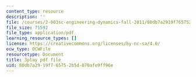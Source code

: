 ```yaml
---
content_type: resource
description: ''
file: /courses/2-003sc-engineering-dynamics-fall-2011/80db7a2919f765752b5d870afe9ff96e_jROTMB142T0.pdf
file_size: 71592
file_type: application/pdf
learning_resource_types: []
license: https://creativecommons.org/licenses/by-nc-sa/4.0/
ocw_type: OCWFile
resourcetype: Document
title: 3play pdf file
uid: 80db7a29-19f7-6575-2b5d-870afe9ff96e
---
```

